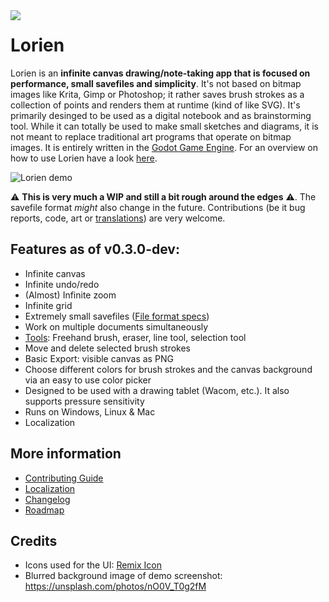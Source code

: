 <img src="https://raw.githubusercontent.com/mbrlabs/Lorien/main/images/lorien.png" align="left"/>

# Lorien

Lorien is an **infinite canvas drawing/note-taking app that is focused on performance, small savefiles and simplicity**. It's not based on bitmap images like Krita, Gimp or Photoshop; it rather saves brush strokes as a collection of points and renders them at runtime (kind of like SVG). It's primarily desinged to be used as a digital notebook and as brainstorming tool. While it can totally be used to make small sketches and diagrams, it is not meant to replace traditional art programs that operate on bitmap images. It is entirely written in the [Godot Game Engine](https://godotengine.org/). For an overview on how to use Lorien have a look [here](docs/manuals/manual_v0.2.0.md). 

![Lorien demo](https://raw.githubusercontent.com/mbrlabs/Lorien/main/images/lorien_demo.png)

⚠ **This is very much a WIP and still a bit rough around the edges** ⚠. The savefile format *might* also change in the future. Contributions (be it bug reports, code, art or [translations](docs/i18n.md)) are very welcome.

## Features as of v0.3.0-dev:
- Infinite canvas
- Infinite undo/redo
- (Almost) Infinite zoom
- Infinite grid
- Extremely small savefiles ([File format specs](docs/file_format.md))
- Work on multiple documents simultaneously
- [Tools](docs/manuals/manual_v0.2.0.md): Freehand brush, eraser, line tool, selection tool
- Move and delete selected brush strokes
- Basic Export: visible canvas as PNG
- Choose different colors for brush strokes and the canvas background via an easy to use color picker
- Designed to be used with a drawing tablet (Wacom, etc.). It also supports pressure sensitivity
- Runs on Windows, Linux & Mac
- Localization

## More information
- [Contributing Guide](docs/contributing.md)
- [Localization](docs/i18n.md)
- [Changelog](docs/changelog.md)
- [Roadmap](docs/roadmap.md)

## Credits
- Icons used for the UI: [Remix Icon](https://remixicon.com/)
- Blurred background image of demo screenshot: https://unsplash.com/photos/nO0V_T0g2fM